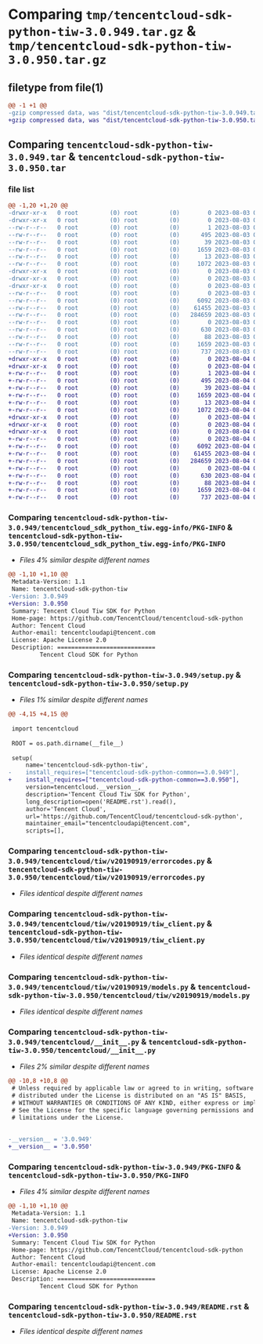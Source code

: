 # Comparing `tmp/tencentcloud-sdk-python-tiw-3.0.949.tar.gz` & `tmp/tencentcloud-sdk-python-tiw-3.0.950.tar.gz`

## filetype from file(1)

```diff
@@ -1 +1 @@
-gzip compressed data, was "dist/tencentcloud-sdk-python-tiw-3.0.949.tar", last modified: Thu Aug  3 00:36:50 2023, max compression
+gzip compressed data, was "dist/tencentcloud-sdk-python-tiw-3.0.950.tar", last modified: Fri Aug  4 00:36:45 2023, max compression
```

## Comparing `tencentcloud-sdk-python-tiw-3.0.949.tar` & `tencentcloud-sdk-python-tiw-3.0.950.tar`

### file list

```diff
@@ -1,20 +1,20 @@
-drwxr-xr-x   0 root         (0) root         (0)        0 2023-08-03 00:36:50.000000 tencentcloud-sdk-python-tiw-3.0.949/
-drwxr-xr-x   0 root         (0) root         (0)        0 2023-08-03 00:36:50.000000 tencentcloud-sdk-python-tiw-3.0.949/tencentcloud_sdk_python_tiw.egg-info/
--rw-r--r--   0 root         (0) root         (0)        1 2023-08-03 00:36:50.000000 tencentcloud-sdk-python-tiw-3.0.949/tencentcloud_sdk_python_tiw.egg-info/dependency_links.txt
--rw-r--r--   0 root         (0) root         (0)      495 2023-08-03 00:36:50.000000 tencentcloud-sdk-python-tiw-3.0.949/tencentcloud_sdk_python_tiw.egg-info/SOURCES.txt
--rw-r--r--   0 root         (0) root         (0)       39 2023-08-03 00:36:50.000000 tencentcloud-sdk-python-tiw-3.0.949/tencentcloud_sdk_python_tiw.egg-info/requires.txt
--rw-r--r--   0 root         (0) root         (0)     1659 2023-08-03 00:36:50.000000 tencentcloud-sdk-python-tiw-3.0.949/tencentcloud_sdk_python_tiw.egg-info/PKG-INFO
--rw-r--r--   0 root         (0) root         (0)       13 2023-08-03 00:36:50.000000 tencentcloud-sdk-python-tiw-3.0.949/tencentcloud_sdk_python_tiw.egg-info/top_level.txt
--rw-r--r--   0 root         (0) root         (0)     1072 2023-08-03 00:36:50.000000 tencentcloud-sdk-python-tiw-3.0.949/setup.py
-drwxr-xr-x   0 root         (0) root         (0)        0 2023-08-03 00:36:50.000000 tencentcloud-sdk-python-tiw-3.0.949/tencentcloud/
-drwxr-xr-x   0 root         (0) root         (0)        0 2023-08-03 00:36:50.000000 tencentcloud-sdk-python-tiw-3.0.949/tencentcloud/tiw/
-drwxr-xr-x   0 root         (0) root         (0)        0 2023-08-03 00:36:50.000000 tencentcloud-sdk-python-tiw-3.0.949/tencentcloud/tiw/v20190919/
--rw-r--r--   0 root         (0) root         (0)        0 2023-08-03 00:36:50.000000 tencentcloud-sdk-python-tiw-3.0.949/tencentcloud/tiw/v20190919/__init__.py
--rw-r--r--   0 root         (0) root         (0)     6092 2023-08-03 00:36:50.000000 tencentcloud-sdk-python-tiw-3.0.949/tencentcloud/tiw/v20190919/errorcodes.py
--rw-r--r--   0 root         (0) root         (0)    61455 2023-08-03 00:36:50.000000 tencentcloud-sdk-python-tiw-3.0.949/tencentcloud/tiw/v20190919/tiw_client.py
--rw-r--r--   0 root         (0) root         (0)   284659 2023-08-03 00:36:50.000000 tencentcloud-sdk-python-tiw-3.0.949/tencentcloud/tiw/v20190919/models.py
--rw-r--r--   0 root         (0) root         (0)        0 2023-08-03 00:36:50.000000 tencentcloud-sdk-python-tiw-3.0.949/tencentcloud/tiw/__init__.py
--rw-r--r--   0 root         (0) root         (0)      630 2023-08-03 00:36:50.000000 tencentcloud-sdk-python-tiw-3.0.949/tencentcloud/__init__.py
--rw-r--r--   0 root         (0) root         (0)       88 2023-08-03 00:36:50.000000 tencentcloud-sdk-python-tiw-3.0.949/setup.cfg
--rw-r--r--   0 root         (0) root         (0)     1659 2023-08-03 00:36:50.000000 tencentcloud-sdk-python-tiw-3.0.949/PKG-INFO
--rw-r--r--   0 root         (0) root         (0)      737 2023-08-03 00:36:50.000000 tencentcloud-sdk-python-tiw-3.0.949/README.rst
+drwxr-xr-x   0 root         (0) root         (0)        0 2023-08-04 00:36:45.000000 tencentcloud-sdk-python-tiw-3.0.950/
+drwxr-xr-x   0 root         (0) root         (0)        0 2023-08-04 00:36:45.000000 tencentcloud-sdk-python-tiw-3.0.950/tencentcloud_sdk_python_tiw.egg-info/
+-rw-r--r--   0 root         (0) root         (0)        1 2023-08-04 00:36:45.000000 tencentcloud-sdk-python-tiw-3.0.950/tencentcloud_sdk_python_tiw.egg-info/dependency_links.txt
+-rw-r--r--   0 root         (0) root         (0)      495 2023-08-04 00:36:45.000000 tencentcloud-sdk-python-tiw-3.0.950/tencentcloud_sdk_python_tiw.egg-info/SOURCES.txt
+-rw-r--r--   0 root         (0) root         (0)       39 2023-08-04 00:36:45.000000 tencentcloud-sdk-python-tiw-3.0.950/tencentcloud_sdk_python_tiw.egg-info/requires.txt
+-rw-r--r--   0 root         (0) root         (0)     1659 2023-08-04 00:36:45.000000 tencentcloud-sdk-python-tiw-3.0.950/tencentcloud_sdk_python_tiw.egg-info/PKG-INFO
+-rw-r--r--   0 root         (0) root         (0)       13 2023-08-04 00:36:45.000000 tencentcloud-sdk-python-tiw-3.0.950/tencentcloud_sdk_python_tiw.egg-info/top_level.txt
+-rw-r--r--   0 root         (0) root         (0)     1072 2023-08-04 00:36:45.000000 tencentcloud-sdk-python-tiw-3.0.950/setup.py
+drwxr-xr-x   0 root         (0) root         (0)        0 2023-08-04 00:36:45.000000 tencentcloud-sdk-python-tiw-3.0.950/tencentcloud/
+drwxr-xr-x   0 root         (0) root         (0)        0 2023-08-04 00:36:45.000000 tencentcloud-sdk-python-tiw-3.0.950/tencentcloud/tiw/
+drwxr-xr-x   0 root         (0) root         (0)        0 2023-08-04 00:36:45.000000 tencentcloud-sdk-python-tiw-3.0.950/tencentcloud/tiw/v20190919/
+-rw-r--r--   0 root         (0) root         (0)        0 2023-08-04 00:36:45.000000 tencentcloud-sdk-python-tiw-3.0.950/tencentcloud/tiw/v20190919/__init__.py
+-rw-r--r--   0 root         (0) root         (0)     6092 2023-08-04 00:36:45.000000 tencentcloud-sdk-python-tiw-3.0.950/tencentcloud/tiw/v20190919/errorcodes.py
+-rw-r--r--   0 root         (0) root         (0)    61455 2023-08-04 00:36:45.000000 tencentcloud-sdk-python-tiw-3.0.950/tencentcloud/tiw/v20190919/tiw_client.py
+-rw-r--r--   0 root         (0) root         (0)   284659 2023-08-04 00:36:45.000000 tencentcloud-sdk-python-tiw-3.0.950/tencentcloud/tiw/v20190919/models.py
+-rw-r--r--   0 root         (0) root         (0)        0 2023-08-04 00:36:45.000000 tencentcloud-sdk-python-tiw-3.0.950/tencentcloud/tiw/__init__.py
+-rw-r--r--   0 root         (0) root         (0)      630 2023-08-04 00:36:45.000000 tencentcloud-sdk-python-tiw-3.0.950/tencentcloud/__init__.py
+-rw-r--r--   0 root         (0) root         (0)       88 2023-08-04 00:36:45.000000 tencentcloud-sdk-python-tiw-3.0.950/setup.cfg
+-rw-r--r--   0 root         (0) root         (0)     1659 2023-08-04 00:36:45.000000 tencentcloud-sdk-python-tiw-3.0.950/PKG-INFO
+-rw-r--r--   0 root         (0) root         (0)      737 2023-08-04 00:36:45.000000 tencentcloud-sdk-python-tiw-3.0.950/README.rst
```

### Comparing `tencentcloud-sdk-python-tiw-3.0.949/tencentcloud_sdk_python_tiw.egg-info/PKG-INFO` & `tencentcloud-sdk-python-tiw-3.0.950/tencentcloud_sdk_python_tiw.egg-info/PKG-INFO`

 * *Files 4% similar despite different names*

```diff
@@ -1,10 +1,10 @@
 Metadata-Version: 1.1
 Name: tencentcloud-sdk-python-tiw
-Version: 3.0.949
+Version: 3.0.950
 Summary: Tencent Cloud Tiw SDK for Python
 Home-page: https://github.com/TencentCloud/tencentcloud-sdk-python
 Author: Tencent Cloud
 Author-email: tencentcloudapi@tencent.com
 License: Apache License 2.0
 Description: ============================
         Tencent Cloud SDK for Python
```

### Comparing `tencentcloud-sdk-python-tiw-3.0.949/setup.py` & `tencentcloud-sdk-python-tiw-3.0.950/setup.py`

 * *Files 1% similar despite different names*

```diff
@@ -4,15 +4,15 @@
 
 import tencentcloud
 
 ROOT = os.path.dirname(__file__)
 
 setup(
     name='tencentcloud-sdk-python-tiw',
-    install_requires=["tencentcloud-sdk-python-common==3.0.949"],
+    install_requires=["tencentcloud-sdk-python-common==3.0.950"],
     version=tencentcloud.__version__,
     description='Tencent Cloud Tiw SDK for Python',
     long_description=open('README.rst').read(),
     author='Tencent Cloud',
     url='https://github.com/TencentCloud/tencentcloud-sdk-python',
     maintainer_email="tencentcloudapi@tencent.com",
     scripts=[],
```

### Comparing `tencentcloud-sdk-python-tiw-3.0.949/tencentcloud/tiw/v20190919/errorcodes.py` & `tencentcloud-sdk-python-tiw-3.0.950/tencentcloud/tiw/v20190919/errorcodes.py`

 * *Files identical despite different names*

### Comparing `tencentcloud-sdk-python-tiw-3.0.949/tencentcloud/tiw/v20190919/tiw_client.py` & `tencentcloud-sdk-python-tiw-3.0.950/tencentcloud/tiw/v20190919/tiw_client.py`

 * *Files identical despite different names*

### Comparing `tencentcloud-sdk-python-tiw-3.0.949/tencentcloud/tiw/v20190919/models.py` & `tencentcloud-sdk-python-tiw-3.0.950/tencentcloud/tiw/v20190919/models.py`

 * *Files identical despite different names*

### Comparing `tencentcloud-sdk-python-tiw-3.0.949/tencentcloud/__init__.py` & `tencentcloud-sdk-python-tiw-3.0.950/tencentcloud/__init__.py`

 * *Files 2% similar despite different names*

```diff
@@ -10,8 +10,8 @@
 # Unless required by applicable law or agreed to in writing, software
 # distributed under the License is distributed on an "AS IS" BASIS,
 # WITHOUT WARRANTIES OR CONDITIONS OF ANY KIND, either express or implied.
 # See the License for the specific language governing permissions and
 # limitations under the License.
 
 
-__version__ = '3.0.949'
+__version__ = '3.0.950'
```

### Comparing `tencentcloud-sdk-python-tiw-3.0.949/PKG-INFO` & `tencentcloud-sdk-python-tiw-3.0.950/PKG-INFO`

 * *Files 4% similar despite different names*

```diff
@@ -1,10 +1,10 @@
 Metadata-Version: 1.1
 Name: tencentcloud-sdk-python-tiw
-Version: 3.0.949
+Version: 3.0.950
 Summary: Tencent Cloud Tiw SDK for Python
 Home-page: https://github.com/TencentCloud/tencentcloud-sdk-python
 Author: Tencent Cloud
 Author-email: tencentcloudapi@tencent.com
 License: Apache License 2.0
 Description: ============================
         Tencent Cloud SDK for Python
```

### Comparing `tencentcloud-sdk-python-tiw-3.0.949/README.rst` & `tencentcloud-sdk-python-tiw-3.0.950/README.rst`

 * *Files identical despite different names*

